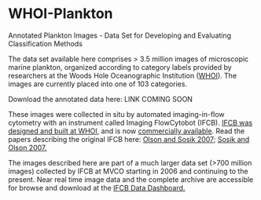 # WHOI-Plankton
Annotated Plankton Images - Data Set for Developing and Evaluating Classification Methods

The data set available here comprises > 3.5 million images of microscopic marine plankton, organized according to category labels provided by researchers at the Woods Hole Oceanographic Institution ([WHOI](https://www.whoi.edu)). The images are currently placed into one of 103 categories.

Download the annotated data here: LINK COMING SOON

These images were collected in situ by automated imaging-in-flow cytometry with an instrument called Imaging FlowCytobot (IFCB). [IFCB was designed and built at WHOI]( http://www.whoi.edu/oceanus/feature/building-an-automated-underwater-microscope), and is now [commercially available]( http://www.mclanelabs.com/master_page/product-type/samplers/imaging-flowcytobot). Read the papers describing the original IFCB here: [Olson and Sosik 2007]( http://onlinelibrary.wiley.com/doi/10.4319/lom.2007.5.195/epdf); [Sosik and Olson 2007.]( http://onlinelibrary.wiley.com/doi/10.4319/lom.2007.5.204/epdf)

The images described here are part of a much larger data set (>700 million images) collected by IFCB at MVCO starting in 2006 and continuing to the present. Near real time image data and the complete archive are accessible for browse and download at the [IFCB Data Dashboard.](http://ifcb-data.whoi.edu/mvco)





